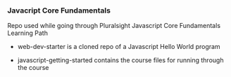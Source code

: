 ### Javacript Core Fundamentals

Repo used while going through Pluralsight Javascript Core Fundamentals Learning Path

* web-dev-starter is a cloned repo of a Javascript Hello World program

* javascript-getting-started contains the course files for running through the course
